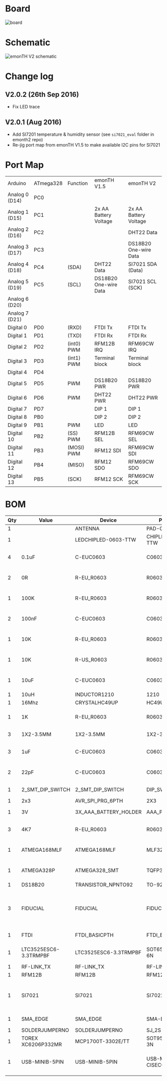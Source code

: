 # Board

![board](emonth_V2.0.1_brd.png)

# Schematic

![emonTH V2 schematic](emonth_V2.0.1_sch.png)

# Change log

## V2.0.2 (26th Sep 2016)

- Fix LED trace

## V2.0.1 (Aug 2016)

- Add SI7201 temperature & humidity sensor (see `si7021_eval` folder in emonth2 repo)
- Re-jig port map from emonTH V1.5 to make available I2C pins for SI7021

# Port Map

|                |           |            |                       |                       |
|----------------|-----------|------------|-----------------------|-----------------------|
| Arduino        | ATmega328 | Function   | emonTH V1.5           | emonTH V2             |
| Analog 0 (D14) | PC0       |            |                       |                       |
| Analog 1 (D15) | PC1       |            | 2x AA Battery Voltage | 2x AA Battery Voltage |
| Analog 2 (D16) | PC2       |            |                       | DHT22 Data            |
| Analog 3 (D17) | PC3       |            |                       | DS18B20 One-wire Data |
| Analog 4 (D18) | PC4       | (SDA)      | DHT22 Data            | SI7021 SDA (Data)     |
| Analog 5 (D19) | PC5       | (SCL)      | DS18B20 One-wire Data | SI7021 SCL (SCK)      |
| Analog 6 (D20) |           |            |                       |                       |
| Analog 7 (D21) |           |            |                       |                       |
| Digital 0      | PD0       | (RXD)      | FTDI Tx               | FTDI Tx               |
| Digital 1      | PD1       | (TXD)      | FTDI Rx               | FTDI Rx               |
| Digital 2      | PD2       | (int0) PWM | RFM12B IRQ            | RFM69CW IRQ           |
| Digital 3      | PD3       | (int1) PWM | Terminal block        | Terminal block        |
| Digital 4      | PD4       |            |                       |                       |
| Digital 5      | PD5       | PWM        | DS18B20 PWR           | DS18B20 PWR           |
| Digital 6      | PD6       | PWM        | DHT22 PWR             | DHT22 PWR             |
| Digital 7      | PD7       |            | DIP 1                 | DIP 1                 |
| Digital 8      | PB0       |            | DIP 2                 | DIP 2                 |
| Digital 9      | PB1       | PWM        | LED                   | LED                   |
| Digital 10     | PB2       | (SS) PWM   | RFM12B SEL            | RFM69CW SEL           |
| Digital 11     | PB3       | (MOSI) PWM | RFM12 SDI             | RFM69CW SDI           |
| Digital 12     | PB4       | (MISO)     | RFM12 SDO             | RFM69CW SDO           |
| Digital 13     | PB5       | (SCK)      | RFM12 SCK             | RFM69CW SCK           |


# BOM

|Qty |Value                |Device               |Package         |Parts          |Description                                                            |
|----|---------------------|---------------------|----------------|---------------|-----------------------------------------------------------------------|
|1   |                     |ANTENNA              |PAD-01          |ANT1           |Antenna                                                                |
|1   |                     |LEDCHIPLED-0603-TTW  |CHIPLED-0603-TTW|LED            |LED                                                                    |
|4   |0.1uF                |C-EUC0603            |C0603           |C3, C6, C8, C12|CAPACITOR, European symbol                                             |
|2   |0R                   |R-EU_R0603           |R0603           |R2, R3         |RESISTOR, European symbol                                              |
|1   |100K                 |R-EU_R0603           |R0603           |R5             |RESISTOR, European symbol                                              |
|2   |100nF                |C-EUC0603            |C0603           |C9, C10        |CAPACITOR, European symbol                                             |
|1   |10K                  |R-EU_R0603           |R0603           |R1             |RESISTOR, European symbol                                              |
|1   |10K                  |R-US_R0603           |R0603           |R32            |RESISTOR, American symbol                                              |
|1   |10uF                 |C-EUC0603            |C0603           |C5             |CAPACITOR, European symbol                                             |
|1   |10uH                 |INDUCTOR1210         |1210            |L1             |Inductors                                                              |
|1   |16Mhz                |CRYSTALHC49UP        |HC49UP          |Q1             |CRYSTAL                                                                |
|1   |1K                   |R-EU_R0603           |R0603           |R10            |RESISTOR, European symbol                                              |
|3   |1X2-3.5MM            |1X2-3.5MM            |1X2-3.5MM       |J1, J2, J3     |3.5mm Terminal block                                                   |
|3   |1uF                  |C-EUC0603            |C0603           |C1, C2, C4     |CAPACITOR, European symbol                                             |
|2   |22pF                 |C-EUC0603            |C0603           |C7, C11        |CAPACITOR, European symbol                                             |
|1   |2_SMT_DIP_SWITCH     |2_SMT_DIP_SWITCH     |DIP_SWITCH_SMT  |S3             |Multicomp MCEMR-02-T                                                   |
|1   |2x3                  |AVR_SPI_PRG_6PTH     |2X3             |ISP            |AVR ISP 6 Pin                                                          |
|1   |3V                   |3X_AAA_BATTERY_HOLDER|AAA_PCB_HOLDER  |U$3            |2x AA Battery Holder                                                   |
|3   |4K7                  |R-EU_R0603           |R0603           |R4, R6, R24    |RESISTOR, European symbol                                              |
|1   |ATMEGA168MLF         |ATMEGA168MLF         |MLF32           |U1_MLF         |Atmel 32-pin 8-bit micro, 16k flash.                                   |
|1   |ATMEGA328P           |ATMEGA328_SMT        |TQFP32-08       |U1_TQFP        |32-Pin Atmega328 part                                                  |
|1   |DS18B20              |TRANSISTOR_NPNTO92   |TO-92           |Q2             |Transistor NPN                                                         |
|3   |FIDUCIAL             |FIDUCIAL             |FIDUCIAL_1MM    |U$1, U$6, U$7  |For use by pick and place machines to calibrate the vision/machine, 1mm|
|1   |FTDI                 |FTDI_BASICPTH        |FTDI_BASIC      |JP1            |FTDI Basic: 3.3V and 5V                                                |
|1   |LTC3525ESC6-3.3TRMPBF|LTC3525ESC6-3.3TRMPBF|SOT65P210X100-6N|U1             |Step-Up DC/DC Converter                                                |
|1   |RF-LINK_TX           |RF-LINK_TX           |RF-LINK_TX      |U$2            |                                                                       |
|1   |RFM12B               |RFM12B               |RFM12B          |RFM69CW        |                                                                       |
|1   |SI7021               |SI7021               |SI7021          |U2             |The Si7021 is an I2C Humidity and Temperature Sensor                   |
|1   |SMA_EDGE             |SMA_EDGE             |SMA-EDGE        |J$1            |SMA Antenna Connector                                                  |
|1   |SOLDERJUMPERNO       |SOLDERJUMPERNO       |SJ_2S-NO        |SJ1            |Solder Jumper                                                          |
|1   |TOREX XC6206P332MR   |MCP1700T-3302E/TT    |SOT95P237X112-3N|VREG           |Low Quiescent Current LDO                                              |
|1   |USB-MINIB-5PIN       |USB-MINIB-5PIN       |USB-MINIB-CISECO|U$5            |Mini-USB "B" connector with 5th pin broken out.                        |
